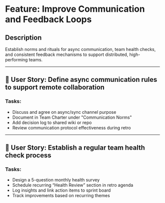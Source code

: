 # Feature: Improve Communication and Feedback Loops

## Description
Establish norms and rituals for async communication, team health checks, and consistent feedback mechanisms to support distributed, high-performing teams.

---

## 🧩 User Story: Define async communication rules to support remote collaboration

### Tasks:
- Discuss and agree on async/sync channel purpose
- Document in Team Charter under "Communication Norms"
- Add decision log to shared wiki or repo
- Review communication protocol effectiveness during retro

---

## 🧩 User Story: Establish a regular team health check process

### Tasks:
- Design a 5-question monthly health survey
- Schedule recurring “Health Review” section in retro agenda
- Log insights and link action items to sprint board
- Track improvements based on recurring themes